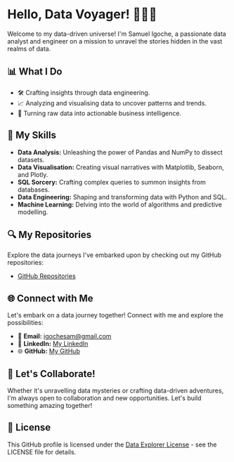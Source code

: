 # Hello, Data Voyager! 👩‍💻🚀

Welcome to my data-driven universe! I'm Samuel Igoche, a passionate data analyst and engineer on a mission to unravel the stories hidden in the vast realms of data.

## 📊 What I Do

- 🛠️ Crafting insights through data engineering.
- 📈 Analyzing and visualising data to uncover patterns and trends.
- 🚀 Turning raw data into actionable business intelligence.

## 🚀 My Skills

- **Data Analysis:** Unleashing the power of Pandas and NumPy to dissect datasets.
- **Data Visualisation:** Creating visual narratives with Matplotlib, Seaborn, and Plotly.
- **SQL Sorcery:** Crafting complex queries to summon insights from databases.
- **Data Engineering:** Shaping and transforming data with Python and SQL.
- **Machine Learning:** Delving into the world of algorithms and predictive modelling.

## 🔍 My Repositories

Explore the data journeys I've embarked upon by checking out my GitHub repositories:

- [GitHub Repositories](https://github.com/igochesam)

## 🌐 Connect with Me

Let's embark on a data journey together! Connect with me and explore the possibilities:

- 📧 **Email:** igochesam@gmail.com
- 💼 **LinkedIn:** [My LinkedIn](https://www.linkedin.com/in/igochesam/)
- 🌐 **GitHub:** [My GitHub](https://github.com/igochesam)

## 🌟 Let's Collaborate!

Whether it's unravelling data mysteries or crafting data-driven adventures, I'm always open to collaboration and new opportunities. Let's build something amazing together!

## 📜 License

This GitHub profile is licensed under the [Data Explorer License](https://docs.github.com/en/repositories/managing-your-repositorys-settings-and-features/customizing-your-repository/licensing-a-repository) - see the LICENSE file for details.
